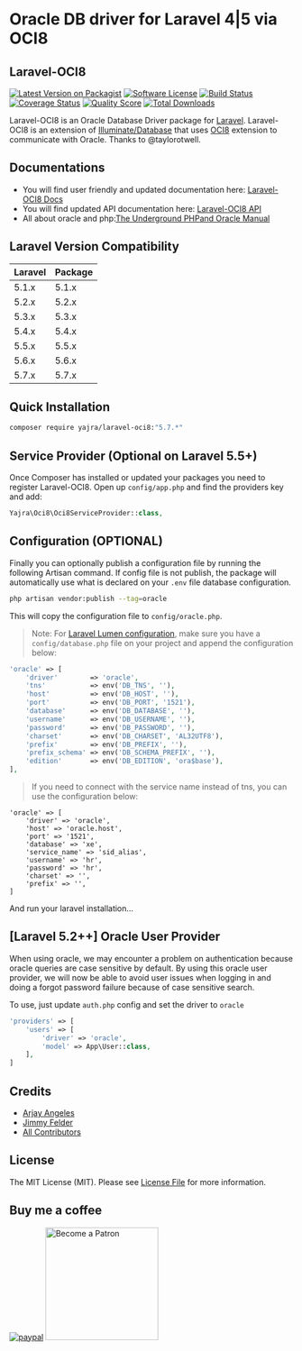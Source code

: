 # Oracle DB driver for Laravel 4|5 via OCI8

## Laravel-OCI8

[![Latest Version on Packagist][ico-version]][link-packagist]
[![Software License][ico-license]](LICENSE.md)
[![Build Status][ico-travis]][link-travis]
[![Coverage Status][ico-scrutinizer]][link-scrutinizer]
[![Quality Score][ico-code-quality]][link-code-quality]
[![Total Downloads][ico-downloads]][link-downloads]

Laravel-OCI8 is an Oracle Database Driver package for [Laravel](http://laravel.com/). Laravel-OCI8 is an extension of [Illuminate/Database](https://github.com/illuminate/database) that uses [OCI8](http://php.net/oci8) extension to communicate with Oracle. Thanks to @taylorotwell.

## Documentations

- You will find user friendly and updated documentation here: [Laravel-OCI8 Docs](https://yajrabox.com/docs/laravel-oci8)
- You will find updated API documentation here: [Laravel-OCI8 API](http://yajra.github.io/laravel-oci8/api/)
- All about oracle and php:[The Underground PHPand Oracle Manual](http://www.oracle.com/technetwork/database/database-technologies/php/201212-ug-php-oracle-1884760.pdf)

## Laravel Version Compatibility

 Laravel  | Package
:---------|:----------
 5.1.x    | 5.1.x
 5.2.x    | 5.2.x
 5.3.x    | 5.3.x
 5.4.x    | 5.4.x
 5.5.x    | 5.5.x
 5.6.x    | 5.6.x
 5.7.x    | 5.7.x

## Quick Installation

```bash
composer require yajra/laravel-oci8:"5.7.*"
```

## Service Provider (Optional on Laravel 5.5+)

Once Composer has installed or updated your packages you need to register Laravel-OCI8. Open up `config/app.php` and find the providers key and add:

```php
Yajra\Oci8\Oci8ServiceProvider::class,
```

## Configuration (OPTIONAL)

Finally you can optionally publish a configuration file by running the following Artisan command.
If config file is not publish, the package will automatically use what is declared on your `.env` file database configuration.

```bash
php artisan vendor:publish --tag=oracle
```

This will copy the configuration file to `config/oracle.php`.

> Note: For [Laravel Lumen configuration](http://lumen.laravel.com/docs/configuration#configuration-files), make sure you have a `config/database.php` file on your project and append the configuration below:

```php
'oracle' => [
    'driver'        => 'oracle',
    'tns'           => env('DB_TNS', ''),
    'host'          => env('DB_HOST', ''),
    'port'          => env('DB_PORT', '1521'),
    'database'      => env('DB_DATABASE', ''),
    'username'      => env('DB_USERNAME', ''),
    'password'      => env('DB_PASSWORD', ''),
    'charset'       => env('DB_CHARSET', 'AL32UTF8'),
    'prefix'        => env('DB_PREFIX', ''),
    'prefix_schema' => env('DB_SCHEMA_PREFIX', ''),
    'edition'       => env('DB_EDITION', 'ora$base'),
],
```

> If you need to connect with the service name instead of tns, you can use the configuration below:

```
'oracle' => [
    'driver' => 'oracle',
    'host' => 'oracle.host',
    'port' => '1521',
    'database' => 'xe',
    'service_name' => 'sid_alias',
    'username' => 'hr',
    'password' => 'hr',
    'charset' => '',
    'prefix' => '',
]
```

And run your laravel installation...

## [Laravel 5.2++] Oracle User Provider

When using oracle, we may encounter a problem on authentication because oracle queries are case sensitive by default.
By using this oracle user provider, we will now be able to avoid user issues when logging in and doing a forgot password failure because of case sensitive search.

To use, just update `auth.php` config and set the driver to `oracle`

```php
'providers' => [
    'users' => [
        'driver' => 'oracle',
        'model' => App\User::class,
    ],
]
```

## Credits

- [Arjay Angeles][link-author]
- [Jimmy Felder](https://github.com/jfelder/Laravel-OracleDB)
- [All Contributors][link-contributors]

## License

The MIT License (MIT). Please see [License File](LICENSE.md) for more information.

## Buy me a coffee

[![paypal](https://www.paypalobjects.com/en_US/i/btn/btn_donateCC_LG.gif)](https://www.paypal.me/yajra)
<a href='https://www.patreon.com/bePatron?u=4521203'><img alt='Become a Patron' src='https://s3.amazonaws.com/patreon_public_assets/toolbox/patreon.png' border='0' width='200px' ></a>

[ico-version]: https://img.shields.io/packagist/v/yajra/laravel-oci8.svg?style=flat-square
[ico-license]: https://img.shields.io/badge/license-MIT-brightgreen.svg?style=flat-square
[ico-travis]: https://img.shields.io/travis/yajra/laravel-oci8/master.svg?style=flat-square
[ico-scrutinizer]: https://img.shields.io/scrutinizer/coverage/g/yajra/laravel-oci8.svg?style=flat-square
[ico-code-quality]: https://img.shields.io/scrutinizer/g/yajra/laravel-oci8.svg?style=flat-square
[ico-downloads]: https://img.shields.io/packagist/dt/yajra/laravel-oci8.svg?style=flat-square

[link-packagist]: https://packagist.org/packages/yajra/laravel-oci8
[link-travis]: https://travis-ci.org/yajra/laravel-oci8
[link-scrutinizer]: https://scrutinizer-ci.com/g/yajra/laravel-oci8/code-structure
[link-code-quality]: https://scrutinizer-ci.com/g/yajra/laravel-oci8
[link-downloads]: https://packagist.org/packages/yajra/laravel-oci8
[link-author]: https://github.com/yajra
[link-contributors]: ../../contributors
